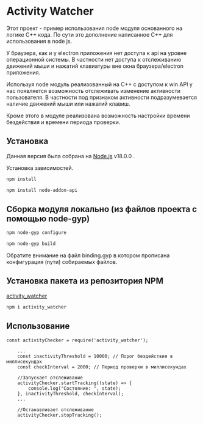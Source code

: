 # Activity Watcher
Этот проект - пример использования node модуля основанного на логике C++ кода.
По сути это дополнение написанное С++ для использования в node js.

У браузера, как и у electron приложения нет доступа к api на уровне операционной системы. 
В частности нет доступа к отслеживанию движений мыши и нажатий клавиатуры вне окна браузера/electron приложения.

Используя node модуль реализованный на С++ с доступом к win API у нас появляется возможность отслеживать изменение активности пользователя.
В частности под признаком активности подразумевается наличие движений мыши или нажатий клавиш.

Кроме этого в модуле реализована возможность настройки времени бездействия и времени периода проверки.

## Установка

Данная версия была собрана на [Node.js](https://nodejs.org/) v18.0.0 .

Установка зависимостей.

```sh
npm install

npm install node-addon-api
```

## Сборка модуля локально (из файлов проекта с помощью node-gyp)
```sh
npm node-gyp configure

npm node-gyp build
```

Обратите внимание на файл binding.gyp в котором прописана конфигурация (пути) собираемых файлов.

## Установка пакета из репозитория NPM

[activity_watcher](https://www.npmjs.com/package/activity_watcher)

```sh
npm i activity_watcher
```

## Использование
```
const activityChecker = require('activity_watcher');

    ...
    сonst inactivityThreshold = 10000; // Порог бездействия в миллисекундах
    const checkInterval = 2000; // Период проверки в миллисекундах
    
    //Запускает отслеживание  
    activityChecker.startTracking((state) => {
        console.log("Состояние: ", state);
    }, inactivityThreshold, checkInterval);
    ...
    
    //Останавливает отслеживание
    activityChecker.stopTracking();
```